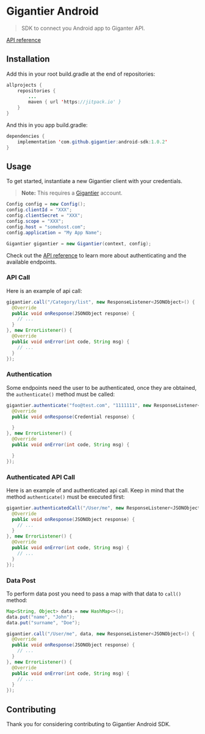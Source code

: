 # Gigantier Android

> SDK to connect you Android app to Giganter API.

[API reference](https://docs.gigantier.com/?android)

## Installation

Add this in your root build.gradle at the end of repositories:

```java
allprojects {
    repositories {
	    ...
        maven { url 'https://jitpack.io' }
    }
}
```

And this in you app build.gradle:
```java
dependencies {
    implementation 'com.github.gigantier:android-sdk:1.0.2'
}
```

## Usage

To get started, instantiate a new Gigantier client with your credentials.

> **Note:** This requires a [Gigantier](http://gigantier.com) account.

```java
Config config = new Config();
config.clientId = "XXX";
config.clientSecret = "XXX";
config.scope = "XXX";
config.host = "somehost.com";
config.application = "My App Name";

Gigantier gigantier = new Gigantier(context, config);
```

Check out the [API reference](https://docs.gigantier.com/?android) to learn more about authenticating and the available endpoints.

### API Call

Here is an example of api call:

```java
gigantier.call("/Category/list", new ResponseListener<JSONObject>() {
  @Override
  public void onResponse(JSONObject response) {
    // ...
  }
}, new ErrorListener() {
  @Override
  public void onError(int code, String msg) {
    // ...
  }
});
```

### Authentication

Some endpoints need the user to be authenticated, once they are obtained, the ```authenticate()``` method must be called:

```java
gigantier.authenticate("foo@test.com", "1111111", new ResponseListener<Credential>() {
  @Override
  public void onResponse(Credential response) {

  }
}, new ErrorListener() {
  @Override
  public void onError(int code, String msg) {

  }
});
```

### Authenticated API Call

Here is an example of and authenticated api call. Keep in mind that the method ```authenticate()``` must be executed first:

```java
gigantier.authenticatedCall("/User/me", new ResponseListener<JSONObject>() {
  @Override
  public void onResponse(JSONObject response) {
    // ...
  }
}, new ErrorListener() {
  @Override
  public void onError(int code, String msg) {
    // ...
  }
});
```

### Data Post

To perform data post you need to pass a map with that data to ```call()``` method:

```java
Map<String, Object> data = new HashMap<>();
data.put("name", "John");
data.put("surname", "Doe");

gigantier.call("/User/me", data, new ResponseListener<JSONObject>() {
  @Override
  public void onResponse(JSONObject response) {
    // ...
  }
}, new ErrorListener() {
  @Override
  public void onError(int code, String msg) {
    // ...
  }
});
```

## Contributing

Thank you for considering contributing to Gigantier Android SDK.
